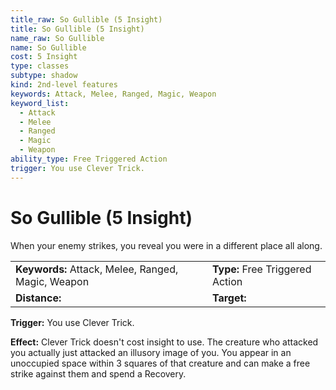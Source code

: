 ```yaml
---
title_raw: So Gullible (5 Insight)
title: So Gullible (5 Insight)
name_raw: So Gullible
name: So Gullible
cost: 5 Insight
type: classes
subtype: shadow
kind: 2nd-level features
keywords: Attack, Melee, Ranged, Magic, Weapon
keyword_list:
  - Attack
  - Melee
  - Ranged
  - Magic
  - Weapon
ability_type: Free Triggered Action
trigger: You use Clever Trick.
---
```


# So Gullible (5 Insight)

When your enemy strikes, you reveal you were in a different place all along.

|                                                    |                                 |
| :------------------------------------------------- | :------------------------------ |
| **Keywords:** Attack, Melee, Ranged, Magic, Weapon | **Type:** Free Triggered Action |
| **Distance:**                                      | **Target:**                     |

**Trigger:** You use Clever Trick.

**Effect:** Clever Trick doesn't cost insight to use. The creature who attacked you actually just attacked an illusory image of you. You appear in an unoccupied space within 3 squares of that creature and can make a free strike against them and spend a Recovery.
